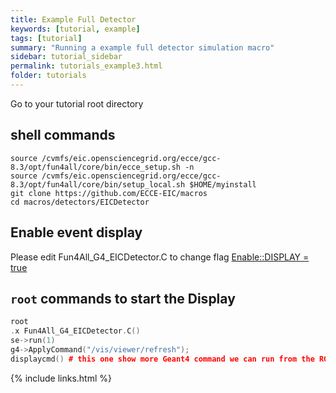 ```yaml
---
title: Example Full Detector
keywords: [tutorial, example]
tags: [tutorial]
summary: "Running a example full detector simulation macro"
sidebar: tutorial_sidebar
permalink: tutorials_example3.html
folder: tutorials
---
```


Go to your tutorial root directory

## shell commands

```
source /cvmfs/eic.opensciencegrid.org/ecce/gcc-8.3/opt/fun4all/core/bin/ecce_setup.sh -n
source /cvmfs/eic.opensciencegrid.org/ecce/gcc-8.3/opt/fun4all/core/bin/setup_local.sh $HOME/myinstall
git clone https://github.com/ECCE-EIC/macros
cd macros/detectors/EICDetector
```

## Enable event display

Please edit Fun4All_G4_EICDetector.C to change flag [Enable::DISPLAY = true](https://github.com/ECCE-EIC/macros/blob/bbc89b3341a0de57ca48a80666b39ec1cd65c12f/detectors/EICDetector/Fun4All_G4_EICDetector.C#L234)


## `root` commands to start the Display

```cpp
root
.x Fun4All_G4_EICDetector.C()
se->run(1)
g4->ApplyCommand("/vis/viewer/refresh");
displaycmd() # this one show more Geant4 command we can run from the ROOT prompt
```

{% include links.html %}

